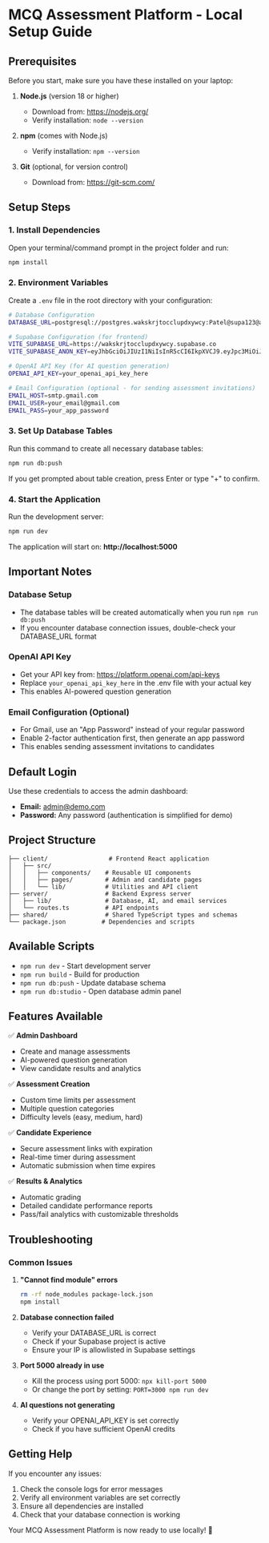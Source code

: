 # MCQ Assessment Platform - Local Setup Guide

## Prerequisites

Before you start, make sure you have these installed on your laptop:

1. **Node.js** (version 18 or higher)
   - Download from: https://nodejs.org/
   - Verify installation: `node --version`

2. **npm** (comes with Node.js)
   - Verify installation: `npm --version`

3. **Git** (optional, for version control)
   - Download from: https://git-scm.com/

## Setup Steps

### 1. Install Dependencies

Open your terminal/command prompt in the project folder and run:

```bash
npm install
```

### 2. Environment Variables

Create a `.env` file in the root directory with your configuration:

```bash
# Database Configuration
DATABASE_URL=postgresql://postgres.wakskrjtocclupdxywcy:Patel@supa123@aws-0-us-east-2.pooler.supabase.com:6543/postgres

# Supabase Configuration (for frontend)
VITE_SUPABASE_URL=https://wakskrjtocclupdxywcy.supabase.co
VITE_SUPABASE_ANON_KEY=eyJhbGciOiJIUzI1NiIsInR5cCI6IkpXVCJ9.eyJpc3MiOiJzdXBhYmFzZSIsInJlZiI6Indha3Nrcmp0b2NjbHVwZHh5d2N5Iiwicm9sZSI6ImFub24iLCJpYXQiOjE3NTM1MDY3NjEsImV4cCI6MjA2OTA4Mjc2MX0.o5Ssodq8GsBsunUytOQMe7iPdNp9_-FEGTyylu6LvsY

# OpenAI API Key (for AI question generation)
OPENAI_API_KEY=your_openai_api_key_here

# Email Configuration (optional - for sending assessment invitations)
EMAIL_HOST=smtp.gmail.com
EMAIL_USER=your_email@gmail.com
EMAIL_PASS=your_app_password
```

### 3. Set Up Database Tables

Run this command to create all necessary database tables:

```bash
npm run db:push
```

If you get prompted about table creation, press Enter or type "+" to confirm.

### 4. Start the Application

Run the development server:

```bash
npm run dev
```

The application will start on: **http://localhost:5000**

## Important Notes

### Database Setup
- The database tables will be created automatically when you run `npm run db:push`
- If you encounter database connection issues, double-check your DATABASE_URL format

### OpenAI API Key
- Get your API key from: https://platform.openai.com/api-keys
- Replace `your_openai_api_key_here` in the .env file with your actual key
- This enables AI-powered question generation

### Email Configuration (Optional)
- For Gmail, use an "App Password" instead of your regular password
- Enable 2-factor authentication first, then generate an app password
- This enables sending assessment invitations to candidates

## Default Login

Use these credentials to access the admin dashboard:
- **Email:** admin@demo.com
- **Password:** Any password (authentication is simplified for demo)

## Project Structure

```
├── client/                 # Frontend React application
│   ├── src/
│   │   ├── components/    # Reusable UI components
│   │   ├── pages/         # Admin and candidate pages
│   │   └── lib/           # Utilities and API client
├── server/                # Backend Express server
│   ├── lib/               # Database, AI, and email services
│   └── routes.ts          # API endpoints
├── shared/                # Shared TypeScript types and schemas
└── package.json          # Dependencies and scripts
```

## Available Scripts

- `npm run dev` - Start development server
- `npm run build` - Build for production
- `npm run db:push` - Update database schema
- `npm run db:studio` - Open database admin panel

## Features Available

✅ **Admin Dashboard**
- Create and manage assessments
- AI-powered question generation
- View candidate results and analytics

✅ **Assessment Creation**
- Custom time limits per assessment
- Multiple question categories
- Difficulty levels (easy, medium, hard)

✅ **Candidate Experience**
- Secure assessment links with expiration
- Real-time timer during assessment
- Automatic submission when time expires

✅ **Results & Analytics**
- Automatic grading
- Detailed candidate performance reports
- Pass/fail analytics with customizable thresholds

## Troubleshooting

### Common Issues

1. **"Cannot find module" errors**
   ```bash
   rm -rf node_modules package-lock.json
   npm install
   ```

2. **Database connection failed**
   - Verify your DATABASE_URL is correct
   - Check if your Supabase project is active
   - Ensure your IP is allowlisted in Supabase settings

3. **Port 5000 already in use**
   - Kill the process using port 5000: `npx kill-port 5000`
   - Or change the port by setting: `PORT=3000 npm run dev`

4. **AI questions not generating**
   - Verify your OPENAI_API_KEY is set correctly
   - Check if you have sufficient OpenAI credits

## Getting Help

If you encounter any issues:
1. Check the console logs for error messages
2. Verify all environment variables are set correctly
3. Ensure all dependencies are installed
4. Check that your database connection is working

Your MCQ Assessment Platform is now ready to use locally! 🚀